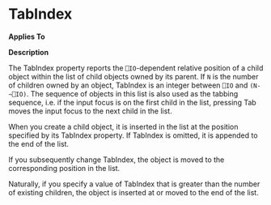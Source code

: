 




<h1 class="heading"><span class="name">TabIndex</span></h1>

**Applies To**


**Description**


The TabIndex property reports the `⎕IO`-dependent relative position of a child object within the list of child objects owned by its parent. If `N` is the number of children owned by an object, TabIndex is an integer between `⎕IO` and `(N-~⎕IO)`. The sequence of objects in this list is also used as the tabbing sequence, i.e. if the input focus is on the first child in the list, pressing Tab moves the input focus to the next child in the list.


When you create a child object, it is inserted in the list at the position specified by its TabIndex property. If TabIndex is omitted, it is appended to the end of the list.


If you subsequently change TabIndex, the object is moved to the corresponding position in the list.


Naturally, if you specify a value of TabIndex that is greater than the number of existing children, the object is inserted at or moved to the end of the list.



